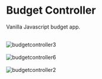 <h1>Budget Controller</h1>

Vanilla Javascript budget app.<br><br>

![budgetcontroller3](https://user-images.githubusercontent.com/38325801/148563338-c4879870-4d42-45b1-86fb-2b74fa419202.png)<br><br>
![budgetcontroller6](https://user-images.githubusercontent.com/38325801/148563404-5d2a9c17-776b-4665-b3c7-5ba9516bf0e3.png)<br><br>
![budgetcontroller2](https://user-images.githubusercontent.com/38325801/148563501-32f4cd9c-9814-4ce3-8bf6-ae51681e0ee8.png)<br><br>
